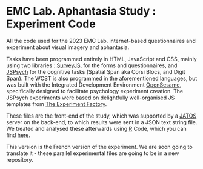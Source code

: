 # EMC Lab. Aphantasia Study : Experiment Code

All the code used for the 2023 EMC Lab. internet-based questionnaires and experiment about visual imagery and aphantasia.

Tasks have been programmed entirely in HTML, JavaScript and CSS, mainly using two libraries : [SurveyJS](https://surveyjs.io/), for the forms and questionnaires, and [JSPsych](https://www.jspsych.org/7.3/) for the cognitive tasks (Spatial Span aka Corsi Blocs, and Digit Span). The WCST is also programmed in the aforementioned languages, but was built with the Integrated Development Environment [OpenSesame](https://osdoc.cogsci.nl/), specifically designed to facilitate psychology experiment creation. The JSPsych experiments were based on delightfully well-organised JS templates from [The Experiment Factory](https://expfactory.github.io/).

These files are the front-end of the study, which was supported by a [JATOS](https://www.jatos.org/) server on the back-end, to which results were sent in a JSON text string file. We treated and analysed these afterwards using [R](https://www.r-project.org/) Code, which you can find [here](https://github.com/m-delem/aphantasia_project).

This version is the French version of the experiment. We are soon going to translate it - these parallel experimental files are going to be in a new repository.
